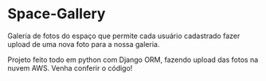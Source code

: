 # Space-Gallery
 Galeria de fotos do espaço que permite cada usuário cadastrado fazer upload de uma nova foto para a nossa galeria.

 Projeto feito todo em python com Django ORM, fazendo upload das fotos na nuvem AWS. 
 Venha conferir o código!
 
